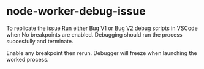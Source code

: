 # node-worker-debug-issue

To replicate the issue
Run either Bug V1 or Bug V2 debug scripts in VSCode when No breakpoints are enabled. 
Debugging should run the process succesfully and terminate.

Enable any breakpoint then rerun. Debugger will freeze when launching the worked process.
